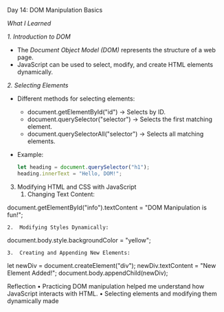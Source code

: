 Day 14: DOM Manipulation Basics  

*What I Learned*  

*1. Introduction to DOM*  
- The *Document Object Model (DOM)* represents the structure of a web page.  
- JavaScript can be used to select, modify, and create HTML elements dynamically.  


*2. Selecting Elements*  
- Different methods for selecting elements:  
  - document.getElementById("id") → Selects by ID.  
  - document.querySelector("selector") → Selects the first matching element.  
  - document.querySelectorAll("selector") → Selects all matching elements.  

- Example:  
  ```javascript
  let heading = document.querySelector("h1");
  heading.innerText = "Hello, DOM!";

3. Modifying HTML and CSS with JavaScript
	1.	Changing Text Content:

document.getElementById("info").textContent = "DOM Manipulation is fun!";

	2.	Modifying Styles Dynamically:

document.body.style.backgroundColor = "yellow";

	3.	Creating and Appending New Elements:

let newDiv = document.createElement("div");
newDiv.textContent = "New Element Added!";
document.body.appendChild(newDiv);

Reflection
	•	Practicing DOM manipulation helped me understand how JavaScript interacts with HTML.
	•	Selecting elements and modifying them dynamically made
